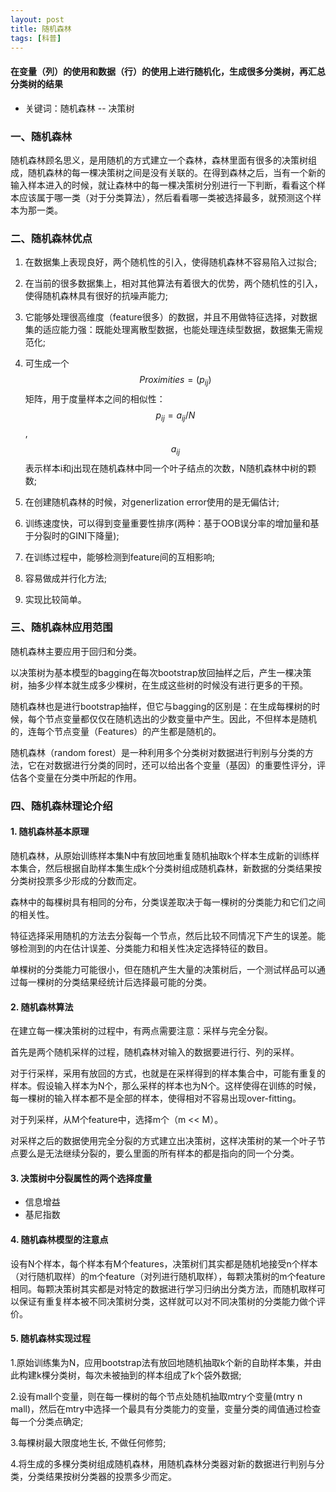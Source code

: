 ```yaml
---
layout: post
title: 随机森林
tags: [科普]
---
```

#### 在变量（列）的使用和数据（行）的使用上进行随机化，生成很多分类树，再汇总分类树的结果

* 关键词：随机森林 -- 决策树

### 一、随机森林

随机森林顾名思义，是用随机的方式建立一个森林，森林里面有很多的决策树组成，随机森林的每一棵决策树之间是没有关联的。在得到森林之后，当有一个新的输入样本进入的时候，就让森林中的每一棵决策树分别进行一下判断，看看这个样本应该属于哪一类（对于分类算法），然后看看哪一类被选择最多，就预测这个样本为那一类。

### 二、随机森林优点

1. 在数据集上表现良好，两个随机性的引入，使得随机森林不容易陷入过拟合;

2. 在当前的很多数据集上，相对其他算法有着很大的优势，两个随机性的引入，使得随机森林具有很好的抗噪声能力;

3. 它能够处理很高维度（feature很多）的数据，并且不用做特征选择，对数据集的适应能力强：既能处理离散型数据，也能处理连续型数据，数据集无需规范化;

4. 可生成一个$$Proximities=(p_{ij})$$矩阵，用于度量样本之间的相似性：$$p_{ij}=a_{ij}/N$$, $$a_{ij}$$表示样本i和j出现在随机森林中同一个叶子结点的次数，N随机森林中树的颗数;

5. 在创建随机森林的时候，对generlization error使用的是无偏估计;

6. 训练速度快，可以得到变量重要性排序(两种：基于OOB误分率的增加量和基于分裂时的GINI下降量);

7. 在训练过程中，能够检测到feature间的互相影响;

8. 容易做成并行化方法;

9. 实现比较简单。

### 三、随机森林应用范围

随机森林主要应用于回归和分类。

以决策树为基本模型的bagging在每次bootstrap放回抽样之后，产生一棵决策树，抽多少样本就生成多少棵树，在生成这些树的时候没有进行更多的干预。

随机森林也是进行bootstrap抽样，但它与bagging的区别是：在生成每棵树的时候，每个节点变量都仅仅在随机选出的少数变量中产生。因此，不但样本是随机的，连每个节点变量（Features）的产生都是随机的。

随机森林（random forest）是一种利用多个分类树对数据进行判别与分类的方法，它在对数据进行分类的同时，还可以给出各个变量（基因）的重要性评分，评估各个变量在分类中所起的作用。

### 四、随机森林理论介绍

#### 1. 随机森林基本原理

随机森林，从原始训练样本集N中有放回地重复随机抽取k个样本生成新的训练样本集合，然后根据自助样本集生成k个分类树组成随机森林，新数据的分类结果按分类树投票多少形成的分数而定。

森林中的每棵树具有相同的分布，分类误差取决于每一棵树的分类能力和它们之间的相关性。

特征选择采用随机的方法去分裂每一个节点，然后比较不同情况下产生的误差。能够检测到的内在估计误差、分类能力和相关性决定选择特征的数目。

单棵树的分类能力可能很小，但在随机产生大量的决策树后，一个测试样品可以通过每一棵树的分类结果经统计后选择最可能的分类。

#### 2. 随机森林算法

在建立每一棵决策树的过程中，有两点需要注意：采样与完全分裂。

首先是两个随机采样的过程，随机森林对输入的数据要进行行、列的采样。

对于行采样，采用有放回的方式，也就是在采样得到的样本集合中，可能有重复的样本。假设输入样本为N个，那么采样的样本也为N个。这样使得在训练的时候，每一棵树的输入样本都不是全部的样本，使得相对不容易出现over-fitting。

对于列采样，从M个feature中，选择m个（m << M）。

对采样之后的数据使用完全分裂的方式建立出决策树，这样决策树的某一个叶子节点要么是无法继续分裂的，要么里面的所有样本的都是指向的同一个分类。

#### 3. 决策树中分裂属性的两个选择度量

* 信息增益
* 基尼指数

#### 4. 随机森林模型的注意点

设有N个样本，每个样本有M个features，决策树们其实都是随机地接受n个样本（对行随机取样）的m个feature（对列进行随机取样），每颗决策树的m个feature相同。每颗决策树其实都是对特定的数据进行学习归纳出分类方法，而随机取样可以保证有重复样本被不同决策树分类，这样就可以对不同决策树的分类能力做个评价。

#### 5. 随机森林实现过程

1.原始训练集为N，应用bootstrap法有放回地随机抽取k个新的自助样本集，并由此构建k棵分类树，每次未被抽到的样本组成了k个袋外数据;

2.设有mall个变量，则在每一棵树的每个节点处随机抽取mtry个变量(mtry n mall)，然后在mtry中选择一个最具有分类能力的变量，变量分类的阈值通过检查每一个分类点确定;

3.每棵树最大限度地生长, 不做任何修剪;

4.将生成的多棵分类树组成随机森林，用随机森林分类器对新的数据进行判别与分类，分类结果按树分类器的投票多少而定。






